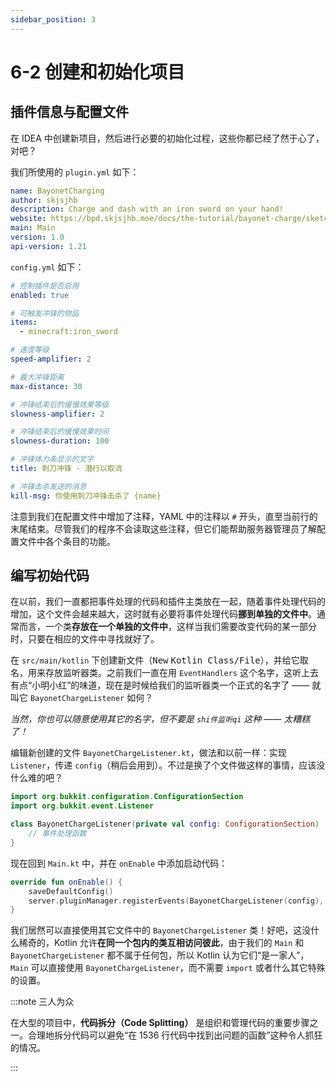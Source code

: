 ```yaml
---
sidebar_position: 3
---
```


# 6-2 创建和初始化项目

## 插件信息与配置文件

在 IDEA 中创建新项目，然后进行必要的初始化过程，这些你都已经了然于心了，对吧？

我们所使用的 `plugin.yml` 如下：

```yaml
name: BayonetCharging
author: skjsjhb
description: Charge and dash with an iron sword on your hand!
website: https://bpd.skjsjhb.moe/docs/the-tutorial/bayonet-charge/sketch
main: Main
version: 1.0
api-version: 1.21
```

`config.yml` 如下：

```yaml
# 控制插件是否启用
enabled: true

# 可触发冲锋的物品
items:
  - minecraft:iron_sword

# 速度等级
speed-amplifier: 2

# 最大冲锋距离
max-distance: 30

# 冲锋结束后的缓慢效果等级
slowness-amplifier: 2

# 冲锋结束后的缓慢效果时间
slowness-duration: 100

# 冲锋体力条显示的文字
title: 刺刀冲锋 - 潜行以取消

# 冲锋击杀发送的消息
kill-msg: 你使用刺刀冲锋击杀了 {name}
```

注意到我们在配置文件中增加了注释，YAML 中的注释以 `#` 开头，直至当前行的末尾结束。尽管我们的程序不会读取这些注释，但它们能帮助服务器管理员了解配置文件中各个条目的功能。

## 编写初始代码

在以前，我们一直都把事件处理的代码和插件主类放在一起，随着事件处理代码的增加，这个文件会越来越大，这时就有必要将事件处理代码**挪到单独的文件中**。通常而言，一个类**存放在一个单独的文件中**，这样当我们需要改变代码的某一部分时，只要在相应的文件中寻找就好了。

在 `src/main/kotlin` 下创建新文件（<kbd>New</kbd> <kbd>Kotlin Class/File</kbd>），并给它取名，用来存放监听器类。之前我们一直在用 `EventHandlers` 这个名字，这听上去有点“小明小红”的味道，现在是时候给我们的监听器类一个正式的名字了 —— 就叫它 `BayonetChargeListener` 如何？

*当然，你也可以随意使用其它的名字，但不要是 `shi件监听qi` 这种 —— 太糟糕了！*

编辑新创建的文件 `BayonetChargeListener.kt`，做法和以前一样：实现 `Listener`，传递 `config`（稍后会用到）。不过是换了个文件做这样的事情，应该没什么难的吧？

```kotlin
import org.bukkit.configuration.ConfigurationSection
import org.bukkit.event.Listener

class BayonetChargeListener(private val config: ConfigurationSection) : Listener {
    // 事件处理函数
}
```

现在回到 `Main.kt` 中，并在 `onEnable` 中添加启动代码：

```kotlin
override fun onEnable() {
    saveDefaultConfig()
    server.pluginManager.registerEvents(BayonetChargeListener(config), this)
}
```

我们居然可以直接使用其它文件中的 `BayonetChargeListener` 类！好吧，这没什么稀奇的，Kotlin 允许**在同一个包内的类互相访问彼此**，由于我们的 `Main` 和 `BayonetChargeListener` 都不属于任何包，所以 Kotlin 认为它们“是一家人”，`Main` 可以直接使用 `BayonetChargeListener`，而不需要 `import` 或者什么其它特殊的设置。

:::note 三人为众

在大型的项目中，**代码拆分（Code Splitting）** 是组织和管理代码的重要步骤之一。合理地拆分代码可以避免“在 1536 行代码中找到出问题的函数”这种令人抓狂的情况。

:::

